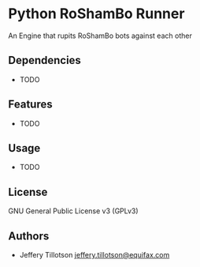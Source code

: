 Python RoShamBo Runner
===============================

An Engine that rupits RoShamBo bots against each other

Dependencies
------------

 * TODO

Features
--------

 * TODO

Usage
-----

 * TODO

License
-------

GNU General Public License v3 (GPLv3)

Authors
-------

 - Jeffery Tillotson <jeffery.tillotson@equifax.com>
